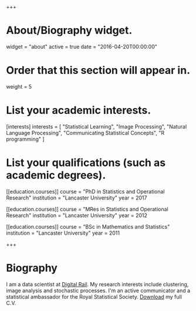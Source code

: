 +++
# About/Biography widget.
widget = "about"
active = true
date = "2016-04-20T00:00:00"

# Order that this section will appear in.
weight = 5

# List your academic interests.
[interests]
  interests = [
    "Statistical Learning",
    "Image Processing",
    "Natural Language Processing",
    "Communicating Statistical Concepts",
    "R programming"
  ]

# List your qualifications (such as academic degrees).
[[education.courses]]
  course = "PhD in Statistics and Operational Research"
  institution = "Lancaster University"
  year = 2017

[[education.courses]]
  course = "MRes in Statistics and Operational Research"
  institution = "Lancaster University"
  year = 2012

[[education.courses]]
  course = "BSc in Mathematics and Statistics"
  institution = "Lancaster University"
  year = 2011
 
+++

# Biography

I am a data scientist at [Digital Rail](https://www.digitalrail.co.uk/). My research interests include clustering, image analysis and stochastic processes. I'm an active communicator and a statistical ambassador for the Royal Statistical Society. [Download](https://raw.githubusercontent.com/trianglegirl/CV/master/CV-Davies-Rhian.pdf) my full C.V.


